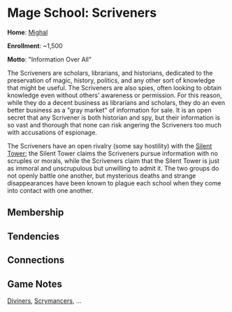 # Mage School: Scriveners
**Home**: [Mighal](../../Cities/Mighal.md)

**Enrollment**: ~1,500

**Motto**: "Information Over All"

The Scriveners are scholars, librarians, and historians, dedicated to the preservation of magic, history, politics, and any other sort of knowledge that might be useful. The Scriveners are also spies, often looking to obtain knowledge even without others' awareness or permission. For this reason, while they do a decent business as librarians and scholars, they do an even better business as a "gray market" of information for sale. It is an open secret that any Scrivener is both historian and spy, but their information is so vast and thorough that none can risk angering the Scriveners too much with accusations of espionage.

The Scriveners have an open rivalry (some say hostility) with the [Silent Tower](SilentTower.md); the Silent Tower claims the Scriveners pursue information with no scruples or morals, while the Scriveners claim that the Silent Tower is just as immoral and unscrupulous but unwilling to admit it. The two groups do not openly battle one another, but mysterious deaths and strange disappearances have been known to plague each school when they come into contact with one another.

## Membership

## Tendencies

## Connections

## Game Notes
[Diviners](../../Classes/Wizard/Divination.md), [Scrymancers](../../Classes/Wizard/Scrymancy.md), ...

